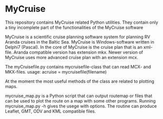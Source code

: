 # MyCruise

This repository contains MyCruise related Python utilities.
They contain only a tiny incomplete part of the functionalities of the MyCruise software

MyCruise is a scientific cruise planning software system for planning RV Aranda cruises in the Baltic Sea.
MyCruise is Windows-software written in Delphi7 (Pascal). 
In the core of MyCruise is the cruise plan that is an xml-file. Aranda compatible version has extension mkx.
Newer version of MyCruise uses more advanced cruise plan with an extension mcx.

The myCruisefile.py contains mycruisefile-class that can read MCX- and MKX-files.
usage: acruise = mycruisefile(filename)

At the moment the most useful methods of the class are related to plotting maps. 

mycruise_map.py is a Python script that can output routemap or files that can be used to
plot the route on a map with some other programs.
Running mycruise_map.py -h gives the usege with options.
The routine can produce Leaflet, GMT, ODV and KML compatible files.
